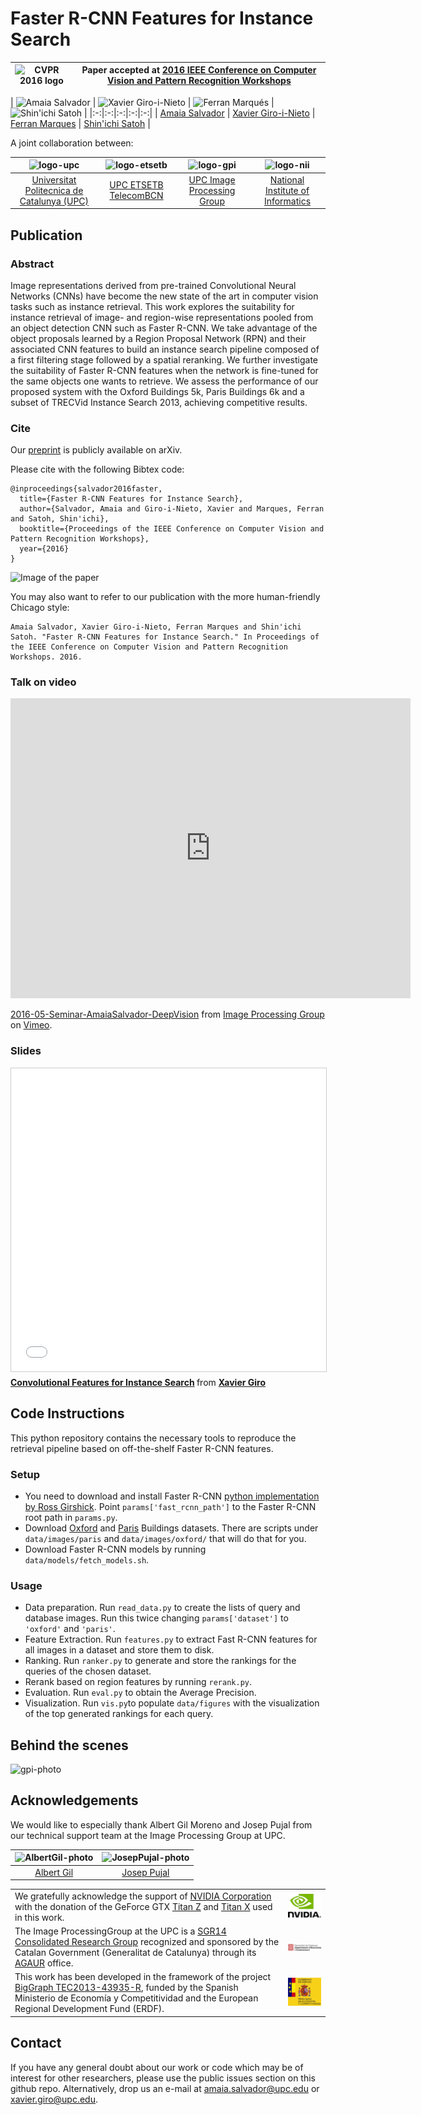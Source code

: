 # Faster R-CNN Features for Instance Search

|  ![CVPR 2016 logo][logo-cvpr] | Paper accepted at [2016 IEEE Conference on Computer Vision and Pattern Recognition Workshops](http://www.deep-vision.net/)   |
|:-:|---|

[logo-cvpr]: https://raw.githubusercontent.com/imatge-upc/retrieval-2016-deepvision/master/logos/deepvision.png "DeepVision CVPRW 2016 logo"

| ![Amaia Salvador][salvador-photo]  | ![Xavier Giro-i-Nieto][giro-photo]  | ![Ferran Marqués][marques-photo]  | ![Shin'ichi Satoh][satoh-photo]  |
|:-:|:-:|:-:|:-:|:-:|
| [Amaia Salvador][salvador-web]  | [Xavier Giro-i-Nieto][giro-web]  |  [Ferran Marques][marques-web] | [Shin'ichi Satoh][satoh-web]  |


[salvador-web]: https://imatge.upc.edu/web/people/amaia-salvador
[giro-web]: https://imatge.upc.edu/web/people/xavier-giro
[satoh-web]: http://research.nii.ac.jp/~satoh/
[marques-web]:https://imatge.upc.edu/web/people/ferran-marques

[salvador-photo]: https://raw.githubusercontent.com/imatge-upc/retrieval-2016-deepvision/master/authors/salvador.jpg "Amaia Salvador"
[giro-photo]: https://raw.githubusercontent.com/imatge-upc/retrieval-2016-deepvision/master/authors/giro.jpg "Xavier Giro-i-Nieto"
[marques-photo]: https://raw.githubusercontent.com/imatge-upc/retrieval-2016-deepvision/master/authors/marques.jpg "Ferran Marques"
[satoh-photo]: https://raw.githubusercontent.com/imatge-upc/retrieval-2016-deepvision/master/authors/satoh.jpg "Shin'ichi Satoh"

A joint collaboration between:

|![logo-upc] | ![logo-etsetb] | ![logo-gpi] |  ![logo-nii] |
|:-:|:-:|:-:|:-:|
|[Universitat Politecnica de Catalunya (UPC)][upc-web]   | [UPC ETSETB TelecomBCN][etsetb-web]  | [UPC Image Processing Group][gpi-web] |  [National Institute of Informatics][nii-web] | 

[upc-web]: http://www.upc.edu/?set_language=en 
[etsetb-web]: https://www.etsetb.upc.edu/en/ 
[gpi-web]: https://imatge.upc.edu/web/ 
[nii-web]: http://www.nii.ac.jp/en/

[logo-upc]: https://raw.githubusercontent.com/imatge-upc/retrieval-2016-deepvision/master/logos/upc.jpg "Universitat Politecnica de Catalunya (UPC)"
[logo-etsetb]: https://raw.githubusercontent.com/imatge-upc/retrieval-2016-deepvision/master/logos/etsetb.png "ETSETB TelecomBCN"
[logo-gpi]: https://raw.githubusercontent.com/imatge-upc/retrieval-2016-deepvision/master/logos/gpi.png "UPC Image Processing Group"
[logo-nii]: https://raw.githubusercontent.com/imatge-upc/retrieval-2016-deepvision/master/logos/nii.png "National Institute of Informatics"

## Publication
### Abstract

Image representations derived from pre-trained Convolutional Neural Networks (CNNs) have become the new state of the art in computer vision tasks such as instance retrieval. This work explores the suitability for instance retrieval of image- and region-wise representations pooled from an object detection CNN such as Faster R-CNN. We take advantage of the object proposals learned by a Region Proposal Network (RPN) and their associated CNN features to build an instance search pipeline composed of a first filtering stage followed by a spatial reranking. We further investigate the suitability of Faster R-CNN features when the network is fine-tuned for the same objects one wants to retrieve. We assess the performance of our proposed system with the Oxford Buildings 5k, Paris Buildings 6k and a subset of TRECVid Instance Search 2013, achieving competitive results.

### Cite

Our [preprint](http://arxiv.org/abs/1604.08893) is publicly available on arXiv. 

Please cite with the following Bibtex code:

````
@inproceedings{salvador2016faster,
  title={Faster R-CNN Features for Instance Search},
  author={Salvador, Amaia and Giro-i-Nieto, Xavier and Marques, Ferran and Satoh, Shin'ichi},
  booktitle={Proceedings of the IEEE Conference on Computer Vision and Pattern Recognition Workshops},
  year={2016}
}
````

![Image of the paper](https://raw.githubusercontent.com/imatge-upc/retrieval-2016-deepvision/master/figs/paper.jpg)

You may also want to refer to our publication with the more human-friendly Chicago style:

````
Amaia Salvador, Xavier Giro-i-Nieto, Ferran Marques and Shin'ichi Satoh. "Faster R-CNN Features for Instance Search." In Proceedings of the IEEE Conference on Computer Vision and Pattern Recognition Workshops. 2016.
````

### Talk on video

<iframe src="https://player.vimeo.com/video/165478041" width="640" height="480" frameborder="0" webkitallowfullscreen mozallowfullscreen allowfullscreen></iframe>
<p><a href="https://vimeo.com/165478041">2016-05-Seminar-AmaiaSalvador-DeepVision</a> from <a href="https://vimeo.com/gpi">Image Processing Group</a> on <a href="https://vimeo.com">Vimeo</a>.</p>

### Slides

<iframe src="//www.slideshare.net/slideshow/embed_code/key/lZzb4HdY6OEZ01" width="595" height="485" frameborder="0" marginwidth="0" marginheight="0" scrolling="no" style="border:1px solid #CCC; border-width:1px; margin-bottom:5px; max-width: 100%;" allowfullscreen> </iframe> <div style="margin-bottom:5px"> <strong> <a href="//www.slideshare.net/xavigiro/convolutional-features-for-instance-search" title="Convolutional Features for Instance Search" target="_blank">Convolutional Features for Instance Search</a> </strong> from <strong><a href="//www.slideshare.net/xavigiro" target="_blank">Xavier Giro</a></strong> </div>

## Code Instructions

This python repository contains the necessary tools to reproduce the retrieval pipeline based on off-the-shelf Faster R-CNN features.

### Setup

- You need to download and install Faster R-CNN [python implementation by Ross Girshick](https://github.com/rbgirshick/py-faster-rcnn). Point ```params['fast_rcnn_path']``` to the Faster R-CNN root path in ```params.py```.
- Download [Oxford](http://www.robots.ox.ac.uk/~vgg/data/oxbuildings/) and [Paris](http://www.robots.ox.ac.uk/~vgg/data/parisbuildings/) Buildings datasets. There are scripts under ```data/images/paris``` and ```data/images/oxford/``` that will do that for you.
- Download Faster R-CNN models by running ```data/models/fetch_models.sh```.

### Usage

- Data preparation. Run ```read_data.py``` to create the lists of query and database images. Run this twice changing ```params['dataset']``` to ```'oxford'``` and ```'paris'```.
- Feature Extraction. Run ```features.py``` to extract Fast R-CNN features for all images in a dataset and store them to disk.
- Ranking. Run ```ranker.py``` to generate and store the rankings for the queries of the chosen dataset.
- Rerank based on region features by running ```rerank.py```.
- Evaluation. Run ```eval.py``` to obtain the Average Precision.
- Visualization. Run ```vis.py```to populate ```data/figures``` with the visualization of the top generated rankings for each query.

## Behind the scenes

![gpi-photo]

[gpi-photo]: https://raw.githubusercontent.com/imatge-upc/retrieval-2016-deepvision/master//figs/gpi-small.jpg "Amaia Salvador at the Universitat Politecnica de Catalunya 2016"

## Acknowledgements

We would like to especially thank Albert Gil Moreno and Josep Pujal from our technical support team at the Image Processing Group at UPC.

| ![AlbertGil-photo]  | ![JosepPujal-photo]  |
|:-:|:-:|
| [Albert Gil](AlbertGil-web)  |  [Josep Pujal](JosepPujal-web) |

[AlbertGil-photo]: https://raw.githubusercontent.com/imatge-upc/retrieval-2016-deepvision/master/authors/gil.jpg "Albert Gil"
[JosepPujal-photo]: https://raw.githubusercontent.com/imatge-upc/retrieval-2016-deepvision/master/authors/pujal.jpg "Josep Pujal"

[AlbertGil-web]: https://imatge.upc.edu/web/people/albert-gil-moreno
[JosepPujal-web]: https://imatge.upc.edu/web/people/josep-pujal

|   |   |
|:--|:-:|
|  We gratefully acknowledge the support of [NVIDIA Corporation](http://www.nvidia.com/content/global/global.php) with the donation of the GeForce GTX [Titan Z](http://www.nvidia.com/gtx-700-graphics-cards/gtx-titan-z/) and [Titan X](http://www.geforce.com/hardware/desktop-gpus/geforce-gtx-titan-x) used in this work. |  ![logo-nvidia] |
|  The Image ProcessingGroup at the UPC is a [SGR14 Consolidated Research Group](https://imatge.upc.edu/web/projects/sgr14-image-and-video-processing-group) recognized and sponsored by the Catalan Government (Generalitat de Catalunya) through its [AGAUR](http://agaur.gencat.cat/en/inici/index.html) office. |  ![logo-catalonia] |
|  This work has been developed in the framework of the project [BigGraph TEC2013-43935-R](https://imatge.upc.edu/web/projects/biggraph-heterogeneous-information-and-graph-signal-processing-big-data-era-application), funded by the Spanish Ministerio de Economía y Competitividad and the European Regional Development Fund (ERDF).  | ![logo-spain] | 

[logo-nvidia]: ./logos/nvidia.jpg "Logo of NVidia"
[logo-catalonia]: ./logos/generalitat.jpg "Logo of Catalan government"
[logo-spain]: ./logos/MEyC.png "Logo of Spanish government"

## Contact

If you have any general doubt about our work or code which may be of interest for other researchers, please use the public issues section on this github repo. Alternatively, drop us an e-mail at amaia.salvador@upc.edu or xavier.giro@upc.edu.
